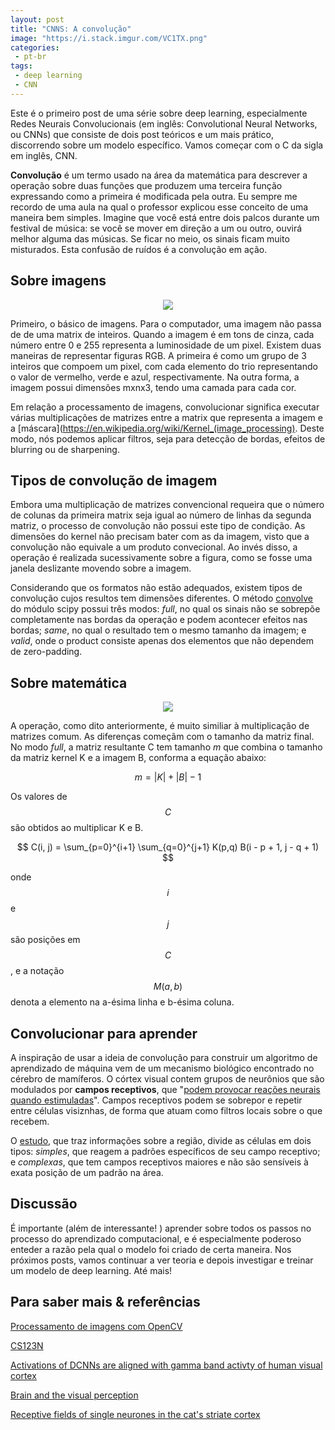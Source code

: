 ```yaml
---
layout: post
title: "CNNS: A convolução"
image: "https://i.stack.imgur.com/VC1TX.png"
categories:
 - pt-br
tags:
 - deep learning
 - CNN
---
```


Este é o primeiro post de uma série sobre deep learning, especialmente Redes Neurais Convolucionais (em inglês: Convolutional Neural Networks, ou CNNs) que consiste de dois post teóricos e um mais prático, discorrendo sobre um modelo específico. Vamos começar com o C da sigla em inglês, CNN.

**Convolução** é um termo usado na área da matemática para descrever a operação sobre duas funções que produzem uma terceira função expressando como a primeira é modificada pela outra. Eu sempre me recordo de uma aula na qual o professor explicou esse conceito de uma maneira bem simples. Imagine que você está entre dois palcos durante um festival de música: se você se mover em direção a um ou outro, ouvirá melhor alguma das músicas. Se ficar no meio, os sinais ficam muito misturados. Esta confusão de ruídos é a convolução em ação.

## Sobre imagens

<div align="center">
<img src="https://media.giphy.com/media/8b5gDEqjO5BKM/giphy.gif">
</div>

Primeiro, o básico de imagens. Para o computador, uma imagem não passa de de uma matrix de inteiros. Quando a imagem é em tons de cinza, cada número entre 0 e 255 representa a luminosidade de um pixel. Existem duas maneiras de representar figuras RGB. A primeira é como um grupo de 3 inteiros que compoem um pixel, com cada elemento do trio representando o valor de vermelho, verde e azul, respectivamente. Na outra forma, a imagem possui dimensões mxnx3, tendo uma camada para cada cor.

Em relação a processamento de imagens, convolucionar significa executar várias multiplicações de matrizes entre a matrix que representa a imagem e a  [máscara](https://en.wikipedia.org/wiki/Kernel_(image_processing). Deste modo, nós podemos aplicar filtros, seja para detecção de bordas, efeitos de blurring ou de sharpening.

## Tipos de convolução de imagem

Embora uma multiplicação de matrizes convencional requeira que o número de colunas da primeira matrix seja igual ao número de linhas da segunda matriz, o processo de convolução não possui este tipo de condição. As dimensões do kernel não precisam bater com as da imagem, visto que a convolução não equivale a um produto convecional. Ao invés disso, a operação é realizada sucessivamente sobre a figura, como se fosse uma janela deslizante movendo sobre a imagem.

Considerando que os formatos não estão adequados, existem tipos de convolução cujos resultos tem dimensões diferentes. O método [convolve](https://docs.scipy.org/doc/scipy/reference/generated/scipy.signal.convolve2d.html) do módulo scipy possui três modos: *full*, no qual os sinais não se sobrepõe completamente nas bordas da operação e podem acontecer efeitos nas bordas; *same*, no qual o resultado tem o mesmo tamanho da imagem; e *valid*, onde o product consiste apenas dos elementos que não dependem de zero-padding.

## Sobre matemática

<div align="center">
<img src="https://media.giphy.com/media/26xBI73gWquCBBCDe/giphy.gif">
</div>

A operação, como dito anteriormente, é muito similiar à multiplicação de matrizes comum. As diferenças começãm com o tamanho da matriz final. No modo *full*, a matriz resultante C tem tamanho *m* que combina o tamanho da matriz kernel K e a imagem B, conforma a equação abaixo:

$$
m = |K| + |B| - 1
$$

Os valores de $$C$$ são obtidos ao multiplicar K e B.

$$
C(i, j) = \sum_{p=0}^{i+1} \sum_{q=0}^{j+1} K(p,q) B(i - p + 1, j - q + 1)
$$

onde $$i$$ e $$j$$ são posições em $$C$$, e a notação $$M(a, b)$$ denota a elemento na a-ésima linha e b-ésima coluna.

## Convolucionar para aprender

A inspiração de usar a ideia de convolução para construir um algoritmo de aprendizado de máquina vem de um mecanismo biológico encontrado no cérebro de mamíferos. O córtex visual contem grupos de neurônios que são modulados por **campos receptivos**, que "[podem provocar reações neurais quando estimuladas](https://en.wikipedia.org/wiki/Receptive_field)". Campos receptivos podem se sobrepor e repetir entre células visiznhas, de forma que atuam como filtros locais sobre o que recebem.

O [estudo](https://doi.org/10.1113%2Fjphysiol.1968.sp008455), que traz informações sobre a região, divide as células em dois tipos: *simples*, que reagem a padrões específicos de seu campo receptivo; e *complexas*, que tem campos receptivos maiores e não são sensíveis à exata posição de um padrão na área.

## Discussão

É importante (além de interessante! ) aprender sobre todos os passos no processo do aprendizado computacional, e é especialmente poderoso enteder a razão pela qual o modelo foi criado de certa maneira. Nos próximos posts, vamos continuar a ver teoria e depois investigar e treinar um modelo de deep learning.
Até mais!

## Para saber mais & referências

[Processamento de imagens com OpenCV](https://docs.opencv.org/master/d2/d96/tutorial_py_table_of_contents_imgproc.html)

[CS123N](https://cs231n.github.io/convolutional-networks/)

[Activations of DCNNs are aligned with gamma band activty of human visual cortex](https://www.nature.com/articles/s42003-018-0110-y)

[Brain and the visual perception](https://books.google.com/books?id=8YrxWojxUA4C&pg=PA106)

[Receptive fields of single neurones in the cat's striate cortex](https://www.ncbi.nlm.nih.gov/pmc/articles/PMC1363130)
